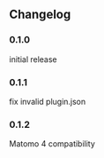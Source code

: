 ## Changelog

### 0.1.0

initial release

### 0.1.1

fix invalid plugin.json

### 0.1.2

Matomo 4 compatibility
